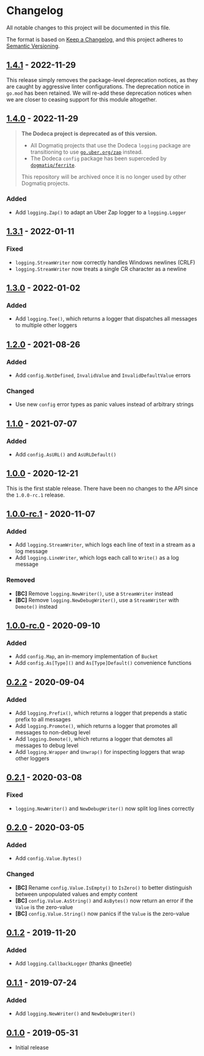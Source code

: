 # Changelog

All notable changes to this project will be documented in this file.

The format is based on [Keep a Changelog], and this project adheres to
[Semantic Versioning].

<!-- references -->

[keep a changelog]: https://keepachangelog.com/en/1.0.0/
[semantic versioning]: https://semver.org/spec/v2.0.0.html

## [1.4.1] - 2022-11-29

This release simply removes the package-level deprecation notices, as they are
caught by aggressive linter configurations. The deprecation notice in `go.mod`
has been retained. We will re-add these deprecation notices when we are closer
to ceasing support for this module altogether.

## [1.4.0] - 2022-11-29

> **The Dodeca project is deprecated as of this version.**
>
> - All Dogmatiq projects that use the Dodeca `logging` package are transitioning
>   to use [`go.uber.org/zap`](https://github.com/uber-go/zap) instead.
> - The Dodeca `config` package has been superceded by
>   [`dogmatiq/ferrite`](https://github.com/dogmatiq/ferrite).
>
> This repository will be archived once it is no longer used by other Dogmatiq
> projects.

### Added

- Add `logging.Zap()` to adapt an Uber Zap logger to a `logging.Logger`

## [1.3.1] - 2022-01-11

### Fixed

- `logging.StreamWriter` now correctly handles Windows newlines (CRLF)
- `logging.StreamWriter` now treats a single CR character as a newline

## [1.3.0] - 2022-01-02

### Added

- Add `logging.Tee()`, which returns a logger that dispatches all messages to multiple other loggers

## [1.2.0] - 2021-08-26

### Added

- Add `config.NotDefined`, `InvalidValue` and `InvalidDefaultValue` errors

### Changed

- Use new `config` error types as panic values instead of arbitrary strings

## [1.1.0] - 2021-07-07

### Added

- Add `config.AsURL()` and `AsURLDefault()`

## [1.0.0] - 2020-12-21

This is the first stable release. There have been no changes to the API since
the `1.0.0-rc.1` release.

## [1.0.0-rc.1] - 2020-11-07

### Added

- Add `logging.StreamWriter`, which logs each line of text in a stream as a log message
- Add `logging.LineWriter`, which logs each call to `Write()` as a log message

### Removed

- **[BC]** Remove `logging.NewWriter()`, use a `StreamWriter` instead
- **[BC]** Remove `logging.NewDebugWriter()`, use a `StreamWriter` with `Demote()` instead

## [1.0.0-rc.0] - 2020-09-10

### Added

- Add `config.Map`, an in-memory implementation of `Bucket`
- Add `config.As[Type]()` and `As[Type]Default()` convenience functions

## [0.2.2] - 2020-09-04

### Added

- Add `logging.Prefix()`, which returns a logger that prepends a static prefix to all messages
- Add `logging.Promote()`, which returns a logger that promotes all messages to non-debug level
- Add `logging.Demote()`, which returns a logger that demotes all messages to debug level
- Add `logging.Wrapper` and `Unwrap()` for inspecting loggers that wrap other loggers

## [0.2.1] - 2020-03-08

### Fixed

- `logging.NewWriter()` and `NewDebugWriter()` now split log lines correctly

## [0.2.0] - 2020-03-05

### Added

- Add `config.Value.Bytes()`

### Changed

- **[BC]** Rename `config.Value.IsEmpty()` to `IsZero()` to better distinguish between unpopulated values and empty content
- **[BC]** `config.Value.AsString()` and `AsBytes()` now return an error if the `Value` is the zero-value
- **[BC]** `config.Value.String()` now panics if the `Value` is the zero-value

## [0.1.2] - 2019-11-20

### Added

- Add `logging.CallbackLogger` (thanks @neetle)

## [0.1.1] - 2019-07-24

### Added

- Add `logging.NewWriter()` and `NewDebugWriter()`

## [0.1.0] - 2019-05-31

- Initial release

<!-- references -->

[unreleased]: https://github.com/dogmatiq/dodeca
[0.1.0]: https://github.com/dogmatiq/dodeca/releases/tag/v0.1.0
[0.1.1]: https://github.com/dogmatiq/dodeca/releases/tag/v0.1.1
[0.1.2]: https://github.com/dogmatiq/dodeca/releases/tag/v0.1.2
[0.2.0]: https://github.com/dogmatiq/dodeca/releases/tag/v0.2.0
[0.2.1]: https://github.com/dogmatiq/dodeca/releases/tag/v0.2.1
[0.2.2]: https://github.com/dogmatiq/dodeca/releases/tag/v0.2.2
[1.0.0-rc.0]: https://github.com/dogmatiq/dodeca/releases/tag/v1.0.0-rc.0
[1.0.0-rc.1]: https://github.com/dogmatiq/dodeca/releases/tag/v1.0.0-rc.1
[1.0.0]: https://github.com/dogmatiq/dodeca/releases/tag/v1.0.0
[1.1.0]: https://github.com/dogmatiq/dodeca/releases/tag/v1.1.0
[1.2.0]: https://github.com/dogmatiq/dodeca/releases/tag/v1.2.0
[1.3.0]: https://github.com/dogmatiq/dodeca/releases/tag/v1.3.0
[1.3.1]: https://github.com/dogmatiq/dodeca/releases/tag/v1.3.1
[1.4.0]: https://github.com/dogmatiq/dodeca/releases/tag/v1.4.0
[1.4.1]: https://github.com/dogmatiq/dodeca/releases/tag/v1.4.1

<!-- version template
## [0.0.1] - YYYY-MM-DD

### Added
### Changed
### Deprecated
### Removed
### Fixed
### Security
-->
